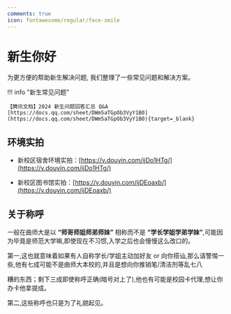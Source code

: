 ```yaml
---
comments: true
icon: fontawesome/regular/face-smile
---
```


# 新生你好

为更方便的帮助新生解决问题, 我们整理了一些常见问题和解决方案。

!!! info "新生常见问题"

    【腾讯文档】2024 新生问题回答汇总 Q&A [https://docs.qq.com/sheet/DWm5aTGpOb3VyY1B0](https://docs.qq.com/sheet/DWm5aTGpOb3VyY1B0){target=_blank}

## 环境实拍

- 新校区宿舍环境实拍：[https://v.douyin.com/ijDo1HTg/](https://v.douyin.com/ijDo1HTg/)

- 新校区图书馆实拍：[https://v.douyin.com/ijDEoaxb/](https://v.douyin.com/ijDEoaxb/)

## 关于称呼

一般在曲师大是以 **“师哥师姐师弟师妹”** 相称而不是 **“学长学姐学弟学妹”**,可能因为毕竟是师范大学嘛,即使现在不习惯,入学之后也会慢慢这么改口的。

第一,这也就意味着如果有人自称学长/学姐主动加好友 or 向你搭讪,那么请警惕一些,他有七成可能不是曲师大本校的,并且是想向你推销笔/清洁剂等乱七八

糟的东西；剩下三成即使称呼正确(暗号对上了),他也有可能是校园卡代理,想让你办卡他拿提成。

第二,这些称呼也只是为了礼貌起见。
